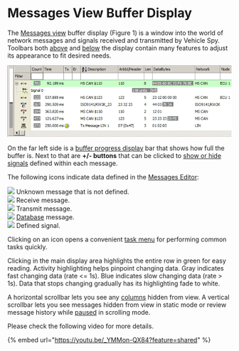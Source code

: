 # Messages View Buffer Display

The [Messages view](../) buffer display (Figure 1) is a window into the world of network messages and signals received and transmitted by Vehicle Spy. Toolbars both [above](../messages-view-top-toolbar/) and [below](../messages-view-bottom-toolbar/) the display contain many features to adjust its appearance to fit desired needs.

![Figure 1: The Messages view buffer display.](../../../../.gitbook/assets/spymonbufferdisplay.gif)

On the far left side is a [buffer progress display](buffer-progress-display.md) bar that shows how full the buffer is. Next to that are **+/- buttons** that can be clicked to [show or hide signals](displaying-signals-in-messages-view.md) defined within each message.

The following icons indicate data defined in the [Messages Editor](../../message-editor/messages-editor-overview.md):

![](https://cdn.intrepidcs.net/support/VehicleSpy/assets/MysteryMsgIcon.gif) Unknown message that is not defined.\
![](https://cdn.intrepidcs.net/support/VehicleSpy/assets/RxMsgIcon.gif) Receive message.\
![](https://cdn.intrepidcs.net/support/VehicleSpy/assets/TxMsgIcon.gif) Transmit message.\
![](https://cdn.intrepidcs.net/support/VehicleSpy/assets/DBaseMsgIcon.gif) [Database](../../../main-menu-setup/network-databases.md) message.\
![](https://cdn.intrepidcs.net/support/VehicleSpy/assets/DefinedSignalIcon.gif) Defined signal.

Clicking on an icon opens a convenient [task menu](messages-view-task-menus.md) for performing common tasks quickly.

Clicking in the main display area highlights the entire row in green for easy reading. Activity highlighting helps pinpoint changing data. Gray indicates fast changing data (rate <= 1s). Blue indicates slow changing data (rate > 1s). Data that stops changing gradually has its highlighting fade to white.

A horizontal scrollbar lets you see any [columns](../messages-view-column-headers.md) hidden from view. A vertical scrollbar lets you see messages hidden from view in static mode or review message history while [paused](../messages-view-top-toolbar/pause-messages-view.md) in scrolling mode.

Please check the following video for more details.

{% embed url="https://youtu.be/_YMMon-QX84?feature=shared" %}

